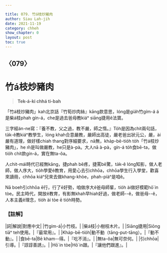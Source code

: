 ```yaml
---

title: 079. 竹á枝炒豬肉
author: Siau Lah-jih
date: 2021-11-19
category: chheh
show_chapter: 0
layout: post
toc: true
---
```

  
## 〈079〉
# 竹á枝炒豬肉
>**Tek-á-ki chhá ti-bah**

「竹á枝炒豬肉」kah北京話『竹筍炒肉絲』kāng款意思，lóng是gia̍h竹gím-á á是柴á枝phah gín-á，che是過去爸母教kiáⁿ siāng捷用ê法寶。

三字經án-ne寫：『養不教，父之過，教不嚴，師之惰。』To̍h是因為chit兩句話，ta̍k-ê教kiáⁿ教學生，lóng khah合意嚴教，嚴師出高徒，嚴老爸出狀元公，嚴，ài嚴有道理，做好樣chiah thang對序細要求，nā無，kha̍p-bē-tio̍h to̍h「竹á枝炒豬肉」，he m̄是叫做嚴教，he只是à-pà。大人nā à-pà，gín-á to̍h食bē-ta，做tio̍h chit款gín-á，實在無ta-ôa。

人chit-mái時代已經無kāng，捷phah bē疼，捷罵bē驚，ta̍k-ê lóng知影，做人老師，做人序大，tio̍h學愛ê教育，用愛心去引chhōa，chhōa學生行入學堂，歡喜來讀冊，chhōa  kiáⁿ兒來去做khang-khòe，phah-piàⁿ是咱ê。

Nā boeh引chhōa ē行，行了ē好勢，咱做序大ê爸母師輩，tio̍h ài做好模範hō͘ in tòe。民主時代，開放ê教育，有影無khah早hiah好過，做老師--ê，做爸母--ê，人本主義ê理念，tio̍h ài tòe ē tio̍h時勢。



### 【註解】

|詞|解說|對應中文|
|竹gím-á|小竹枝。|
|柴á枝|小樹枝木片。|
|Siāng捷用|Siōng tiāⁿ teh使用。|『最常用』。|
|Kha̍p-bē-tio̍h|動不動（tāng-put-tāng）。|『動不動』。|
|食bē-ta|Bē kham--得。|『吃不消』。|
|無ta-ôa|無可奈何。|
|引chhōa|引導。|『諄諄善誘』。|
|Hō͘ in tòe|Hō͘ in跟。|『讓他們跟進』。|

